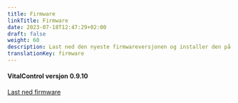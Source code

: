 ```yaml
---
title: Firmware
linkTitle: Firmware
date: 2023-07-18T12:47:29+02:00
draft: false
weight: 60
description: Last ned den nyeste firmwareversjonen og installer den på din VitalControl-enhet.
translationKey: firmware
---
```

#### VitalControl versjon 0.9.10

<a href="/download/firmware.vcu" role="button" class="btn btn-primary btn-lg">Last ned firmware</a>
